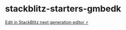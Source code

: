 # stackblitz-starters-gmbedk

[Edit in StackBlitz next generation editor ⚡️](https://stackblitz.com/~/github.com/yyqx11-08/stackblitz-starters-gmbedk)
